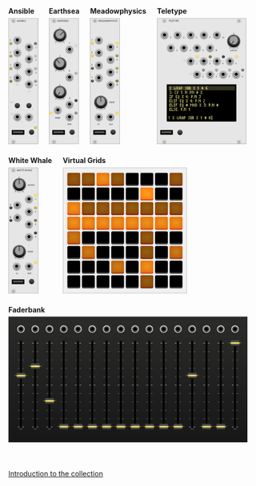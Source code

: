 <style type="text/css">

.module {
   display: inline-block;
   margin-right: 1.25em;
   margin-bottom: 1.5em;
}
.module a {
    text-decoration: none !important;
}
.module a:hover {
    text-decoration: none !important;
}
.module img {
    height: 18em;
    width: auto;
    margin-top: 0.4em;
}
</style>

##

<div class="module">
 <a href="modules/ansible">
  <b>Ansible</b><br>
  <img src="images/ansible-50.png">
  </a>
</div>

<div class="module">
 <a href="modules/earthsea">
  <b>Earthsea</b><br>
  <img src="images/earthsea-50.png">
 </a>
</div>

<div class="module">
 <a href="modules/meadowphysics">
  <b>Meadowphysics</b><br>
  <img src="images/meadowphysics-50.png">
 </a>
</div>

<div class="module">
 <a href="modules/teletype">
  <b>Teletype</b><br>
  <img src="images/teletype-50.png">
 </a>
</div>

<div class="module">
 <a href="modules/whitewhale">
  <b>White Whale</b><br>
  <img src="images/whitewhale-50.png">
 </a>
</div>

<div class="module">
 <a href="modules/grids">
  <b>Virtual Grids</b><br>
  <img src="images/grids-50.png">
 </a>
</div>

<div class="module">
 <a href="modules/faderbank">
  <b>Faderbank</b><br>
  <img src="images/faderbank.png">
 </a>
</div>

##

[Introduction to the collection](general/intro)